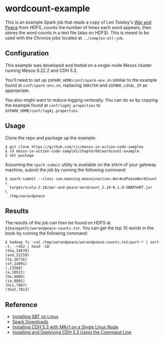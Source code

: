 # wordcount-example
This is an example Spark job that reads a copy of Leo Tolstoy's
[War and Peace][war-and-peace-pg] from HDFS, counts the number of times each
word appears, then stores the word counts in a text file (also on HDFS). This
is meant to be used with the Chronos jobs located at `../complex-etl-job`.

## Configuration
This example was developed and tested on a single-node Mesos cluster running
Mesos 0.22.2 and CDH 5.3.

You'll need to set up `$SPARK_HOME/conf/spark-env.sh` similar to the example
found at `conf/spark-env.sh`, replacing `$MASTER` and `$SPARK_LOCAL_IP` as
appropriate.

You also might want to reduce logging verbosity. You can do so by copying the
example found at `conf/log4j.properties` to `$SPARK_HOME/conf/log4j.properties`.

## Usage
Clone the repo and package up the example:

```
$ git clone https://github.com/rji/mesos-in-action-code-samples
$ cd mesos-in-action-code-samples/chapter08/wordcount-example
$ sbt package
```

Assuming the `spark-submit` utility is available on the `$PATH` of your gateway
machine, submit the job by running the following command:

```
$ spark-submit --class com.manning.mesosinaction.WarAndPeaceWordCount \
  target/scala-2.10/war-and-peace-wordcount_2.10-0.1.0-SNAPSHOT.jar   \
  /tmp/warandpeace
```

## Results
The results of the job can then be found on HDFS at
`${basepath}/warandpeace-counts.txt`. You can get the top 10 words in the book
by running the following command:

```
$ hadoop fs -cat /tmp/warandpeace/warandpeace-counts.txt/part-* | sort -t, -rnk2 | head -10
(the,34570)
(and,22159)
(to,16716)
(of,14991)
(,13568)
(a,10521)
(he,9809)
(in,8801)
(his,7967)
(that,7813)
```

## Reference
  * [Installing SBT on Linux][sbt-install-linux]
  * [Spark Downloads][spark-downloads]
  * [Installing CDH 5.3 with MRv1 on a Single Linux Node][cdh5-single-node]
  * [Installing and Deploying CDH 5.3 Using the Command Line][cdh5-install-docs]


[war-and-peace-pg]: http://www.gutenberg.org/cache/epub/2600/pg2600.txt
[sbt-install-linux]: http://www.scala-sbt.org/0.13/tutorial/Installing-sbt-on-Linux.html
[spark-downloads]: http://spark.apache.org/downloads.html
[cdh5-single-node]: http://www.cloudera.com/content/www/en-us/documentation/enterprise/5-3-x/topics/cdh_qs_mrv1_pseudo.html
[cdh5-install-docs]: http://www.cloudera.com/content/www/en-us/documentation/enterprise/5-3-x/topics/cdh_ig_command_line.html
